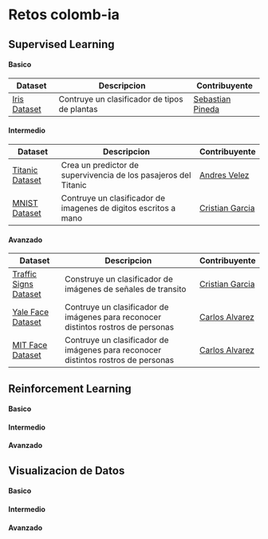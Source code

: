 # Retos colomb-ia

## Supervised Learning
#### Basico
| Dataset | Descripcion | Contribuyente |
| - | - | - |
| [Iris Dataset](https://github.com/colomb-ia/supervised-basico-iris) | Contruye un clasificador de tipos de plantas | [Sebastian Pineda](https://github.com/sebastianpinedaar) |

#### Intermedio
| Dataset | Descripcion | Contribuyente |
| - | - | - |
| [Titanic Dataset](https://github.com/colomb-ia/supervised-intermedio-titanic) | Crea un predictor de supervivencia de los pasajeros del Titanic | [Andres Velez](https://github.com/anvelezec) |
| [MNIST Dataset](https://github.com/colomb-ia/supervised-intermedio-mnist) | Contruye un clasificador de imagenes de digitos escritos a mano | [Cristian Garcia](https://github.com/cgarciae) |

#### Avanzado
| Dataset | Descripcion | Contribuyente |
| - | - | - |
| [Traffic Signs Dataset](https://github.com/colomb-ia/supervised-avanzado-german-traffic-signs) | Construye un clasificador de imágenes de señales de transito | [Cristian Garcia](https://github.com/cgarciae) |
| [Yale Face Dataset](https://github.com/colomb-ia/supervised-avanzado-yale-face-recognition) | Contruye un clasificador de imágenes para reconocer distintos rostros de personas | [Carlos Alvarez](https://github.com/charlielito/) |
| [MIT Face Dataset](https://github.com/colomb-ia/supervised-avanzado-mit-face-recognition) | Contruye un clasificador de imágenes para reconocer distintos rostros de personas  | [Carlos Alvarez](https://github.com/charlielito/) |

## Reinforcement Learning
#### Basico
#### Intermedio
#### Avanzado

## Visualizacion de Datos
#### Basico
#### Intermedio
#### Avanzado
